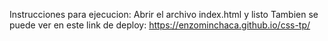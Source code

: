 Instrucciones para ejecucion:
Abrir el archivo index.html y listo
Tambien se puede ver en este link de deploy:
https://enzominchaca.github.io/css-tp/
